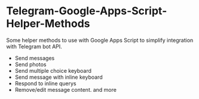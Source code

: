 # Telegram-Google-Apps-Script-Helper-Methods
Some helper methods to use with Google Apps Script to simplify integration with Telegram bot API.
- Send messages
- Send photos
- Send multiple choice keyboard
- Send message with inline keyboard
- Respond to inline querys
- Remove/edit message content.
and more
